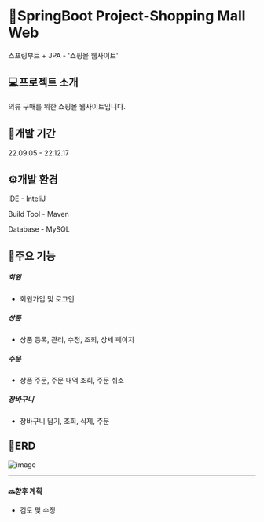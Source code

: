 # 🛒SpringBoot Project-Shopping Mall Web
스프링부트 + JPA - '쇼핑몰 웹사이트'     

## 💻프로젝트 소개
의류 구매를 위한 쇼핑몰 웹사이트입니다.

## 📆개발 기간
22.09.05 - 22.12.17

## ⚙️개발 환경
IDE - InteliJ

Build Tool - Maven

Database - MySQL


## 📌주요 기능
##### 회원
- 회원가입 및 로그인
##### 상품
- 상품 등록, 관리, 수정, 조회, 상세 페이지
##### 주문
- 상품 주문, 주문 내역 조회, 주문 취소
##### 장바구니
- 장바구니 담기, 조회, 삭제, 주문
  

## 🧾ERD
![image](https://github.com/ParkSeonBin/ShoppingMall/assets/95379549/70fd0e1a-efb5-428d-9d61-be2b62fbcbf0)

--- 
#### 🔜향후 계획
- 검토 및 수정
